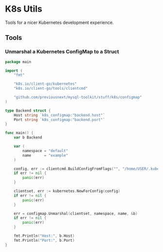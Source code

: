 K8s Utils
=========

Tools for a nicer Kubernetes development experience.

## Tools

### Unmarshal a Kubernetes ConfigMap to a Struct

```go
package main

import (
    "fmt"

    "k8s.io/client-go/kubernetes"
    "k8s.io/client-go/tools/clientcmd"

    "github.com/previousnext/mysql-toolkit/stuff/k8s/configmap"
)

type Backend struct {
    Host string `k8s_configmap:"backend.host"`
    Port string `k8s_configmap:"backend.port"`
}

func main() {
    var b Backend

    var (
        namespace = "default"
        name      = "example"
    )

    config, err := clientcmd.BuildConfigFromFlags("", "/home/USER/.kube/config")
    if err != nil {
        panic(err)
    }

    clientset, err := kubernetes.NewForConfig(config)
    if err != nil {
        panic(err)
    }

    err = configmap.Unmarshal(clientset, namespace, name, &b)
    if err != nil {
        panic(err)
    }

    fmt.Println("Host:", b.Host)
    fmt.Println("Port:", b.Port)
}
```
